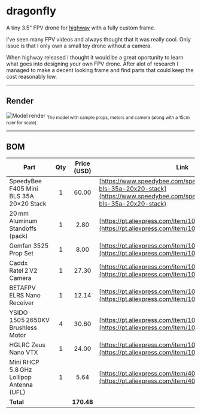 # dragonfly

A tiny 3.5" FPV drone for [highway](https://highway.hackclub.com) with a fully custom frame.

I've seen many FPV videos and always thought that it was really cool. Only issue is that I only own a small toy drone without a camera.

When highway released I thought it would be a great oportunity to learn what goes into designing your own FPV drone. After alot of research I managed to make a decent looking frame and find parts that could keep the cost reasonably low.

---

## Render

![Model render](https://hc-cdn.hel1.your-objectstorage.com/s/v3/de08dbe34117856184110152a7dfc07a122a285a_dragonfly_v35.png)
<sub>The model with sample props, motors and camera (along with a 15cm ruler for scale).</sub>

---

## BOM

| Part                                     | Qty | Price (USD) | Link                                                                                                                                   |
| ---------------------------------------- | :-: | :---------: | -------------------------------------------------------------------------------------------------------------------------------------- |
| SpeedyBee F405 Mini BLS 35A 20×20 Stack  |  1  |       60.00 | [https://www.speedybee.com/speedybee-f405-mini-bls-35a-20x20-stack](https://www.speedybee.com/speedybee-f405-mini-bls-35a-20x20-stack) |
| 20 mm Aluminum Standoffs (pack)          |  1  |        2.80 | [https://pt.aliexpress.com/item/1005007945167923.html](https://pt.aliexpress.com/item/1005007945167923.html)                           |
| Gemfan 3525 Prop Set                     |  1  |        8.00 | [https://pt.aliexpress.com/item/1005008848979300.html](https://pt.aliexpress.com/item/1005008848979300.html)                           |
| Caddx Ratel 2 V2 Camera                  |  1  |       27.30 | [https://pt.aliexpress.com/item/1005006254000307.html](https://pt.aliexpress.com/item/1005006254000307.html)                           |
| BETAFPV ELRS Nano Receiver               |  1  |       12.14 | [https://pt.aliexpress.com/item/1005007437882037.html](https://pt.aliexpress.com/item/1005007437882037.html)                           |
| YSIDO 1505 2650KV Brushless Motor        |  4  |       30.60 | [https://pt.aliexpress.com/item/1005007544080274.html](https://pt.aliexpress.com/item/1005007544080274.html)                           |
| HGLRC Zeus Nano VTX                      |  1  |       24.00 | [https://pt.aliexpress.com/item/1005008043478143.html](https://pt.aliexpress.com/item/1005008043478143.html)                           |
| Mini RHCP 5.8 GHz Lollipop Antenna (UFL) |  1  |        5.64 | [https://pt.aliexpress.com/item/4001365632031.html](https://pt.aliexpress.com/item/4001365632031.html)                                 |
| **Total**                                |     |  **170.48** |                                                                                                                                        |
